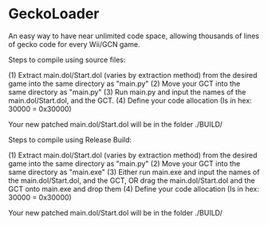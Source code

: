 # GeckoLoader
An easy way to have near unlimited code space, allowing thousands of lines of gecko code for every Wii/GCN game.

Steps to compile using source files:

  (1) Extract main.dol/Start.dol (varies by extraction method) from the desired game into the same directory as "main.py"
  (2) Move your GCT into the same directory as "main.py"
  (3) Run main.py and input the names of the main.dol/Start.dol, and the GCT.
  (4) Define your code allocation (Is in hex: 30000 = 0x30000)

  Your new patched main.dol/Start.dol will be in the folder ./BUILD/

Steps to compile using Release Build:

  (1) Extract main.dol/Start.dol (varies by extraction method) from the desired game into the same directory as "main.py"
  (2) Move your GCT into the same directory as "main.exe"
  (3) Either run main.exe and input the names of the main.dol/Start.dol, and the GCT, OR drag the main.dol/Start.dol and the GCT onto main.exe and drop them
  (4) Define your code allocation (Is in hex: 30000 = 0x30000)

  Your new patched main.dol/Start.dol will be in the folder ./BUILD/
